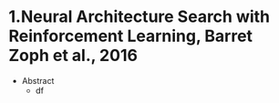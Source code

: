 1.Neural Architecture Search with Reinforcement Learning, Barret Zoph et al., 2016
===

* Abstract
  * df